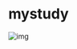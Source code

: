 # mystudy


      
![img](https://github.com/zhtmr/mystudy/assets/48509269/bec33662-292b-40e0-a99a-67591b3f8dcb)
